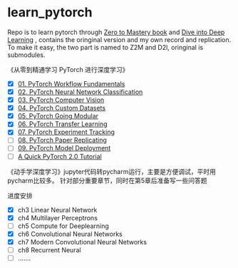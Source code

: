 # learn_pytorch

Repo is to learn pytorch through [Zero to Mastery book](https://www.learnpytorch.io/) and [Dive into Deep Learning](https://d2l.ai/index.html) , contains the oringinal version and my own record and replication. To make it easy, the two part is named to Z2M and D2l, oringinal is submodules.


《从零到精通学习 PyTorch 进行深度学习》

* [X] [01. PyTorch Workflow Fundamentals](https://www.learnpytorch.io/01_pytorch_workflow/)
* [X] [02. PyTorch Neural Network Classification](https://www.learnpytorch.io/02_pytorch_classification/)
* [X] [03. PyTorch Computer Vision](https://www.learnpytorch.io/03_pytorch_computer_vision/)
* [X] [04. PyTorch Custom Datasets](https://www.learnpytorch.io/04_pytorch_custom_datasets/)
* [X] [05. PyTorch Going Modular](https://www.learnpytorch.io/05_pytorch_going_modular/)
* [X] [06. PyTorch Transfer Learning](https://www.learnpytorch.io/06_pytorch_transfer_learning/)
* [X] [07. PyTorch Experiment Tracking](https://www.learnpytorch.io/07_pytorch_experiment_tracking/)
* [ ] [08. PyTorch Paper Replicating](https://www.learnpytorch.io/08_pytorch_paper_replicating/)
* [ ] [09. PyTorch Model Deployment](https://www.learnpytorch.io/09_pytorch_model_deployment/)
* [ ] [A Quick PyTorch 2.0 Tutorial](https://www.learnpytorch.io/pytorch_2_intro/)

《动手学深度学习》jupyter代码转pycharm运行，主要是方便调试，平时用pycharm比较多。
针对部分重要章节，同时在第5章后准备写一些问答题

进度安排

- [X] ch3 Linear Neural Network
- [X] ch4 Multilayer Perceptrons
- [ ] ch5 Compute for Deeplearning
- [X] ch6 Convolutional Neural Networks
- [X] ch7 Modern Convolutional Neural Networks
- [ ] ch8 Recurrent Neural
- [ ] .......
